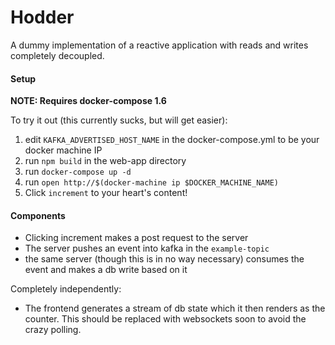 # Hodder

A dummy implementation of a reactive application with reads and writes completely decoupled.

#### Setup

**NOTE: Requires docker-compose 1.6**

To try it out (this currently sucks, but will get easier):

1. edit `KAFKA_ADVERTISED_HOST_NAME` in the docker-compose.yml to be your docker machine IP
2. run `npm build` in the web-app directory
3. run `docker-compose up -d`
4. run `open http://$(docker-machine ip $DOCKER_MACHINE_NAME)`
5. Click `increment` to your heart's content!

#### Components

* Clicking increment makes a post request to the server
* The server pushes an event into kafka in the `example-topic`
* the same server (though this is in no way necessary) consumes the event and makes a db write based on it

Completely independently:

* The frontend generates a stream of db state which it then renders as the counter. This should be replaced with websockets soon to avoid the crazy polling.

 
